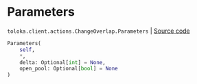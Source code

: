 # Parameters
`toloka.client.actions.ChangeOverlap.Parameters` | [Source code](https://github.com/Toloka/toloka-kit/blob/v1.1.3/src/client/actions.py#L154)

```python
Parameters(
    self,
    *,
    delta: Optional[int] = None,
    open_pool: Optional[bool] = None
)
```


